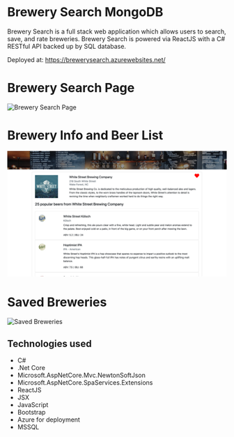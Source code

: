 # Brewery Search MongoDB

Brewery Search is a full stack web application which allows users to search, save, and rate breweries. Brewery Search is powered
via ReactJS with a C# RESTful API backed up by SQL database.

Deployed at: https://brewerysearch.azurewebsites.net/

# Brewery Search Page

![Brewery Search Page](./ClientApp/public/search.png)

# Brewery Info and Beer List

![Brewery Info and Beer List](./ClientApp/public/info.png)

# Saved Breweries

![Saved Breweries](./ClientApp/public/saved.png)

## Technologies used

- C#
- .Net Core
- Microsoft.AspNetCore.Mvc.NewtonSoftJson
- Microsoft.AspNetCore.SpaServices.Extensions
- ReactJS
- JSX
- JavaScript
- Bootstrap
- Azure for deployment
- MSSQL